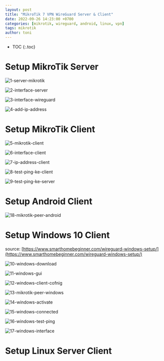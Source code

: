```yaml
---
layout: post
title: "MikroTik 7 VPN WireGuard Server & Client"
date: 2022-09-26 14:23:00 +0700
categories: [mikrotik, wireguard, android, linux, vpn]
tags: mikrotik
author: toni
---
```


* TOC
{:.toc}

# Setup MikroTik Server

![1-server-mikrotik](#)

![2-interface-server](#)

![3-interface-wireguard](#)

![4-add-ip-address](#)

# Setup MikroTik Client

![5-mikrotik-client](#)

![6-interface-client](#)

![7-ip-address-client](#)

![8-test-ping-ke-client](#)

![9-test-ping-ke-server](#)

# Setup Android Client

![18-mikrotik-peer-android](#)

# Setup Windows 10 Client

source: [https://www.smarthomebeginner.com/wireguard-windows-setup/](https://www.smarthomebeginner.com/wireguard-windows-setup/)

![10-windows-download](#)

![11-windows-gui](#)

![12-windows-client-cofnig](#)

![13-mikrotik-peer-windows](#)

![14-windows-activate](#)

![15-windows-connected](#)

![16-windows-test-ping](#)

![17-windows-interface](#)

# Setup Linux Server Client